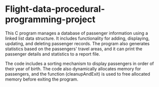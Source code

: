 # Flight-data-procedural-programming-project
This C program manages a database of passenger information using a linked list data structure. It includes functionality for adding, displaying, updating, and deleting passenger records. The program also generates statistics based on the passengers' travel areas, and it can print the passenger details and statistics to a report file. 

The code includes a sorting mechanism to display passengers in order of their year of birth. The code also dynamically allocates memory for passengers, and the function (cleanupAndExit) is used to free allocated memory before exiting the program.

